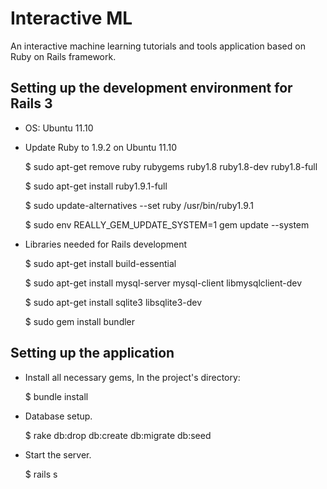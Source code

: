 # Interactive ML

An interactive machine learning tutorials and tools application based on Ruby on
Rails framework.

## Setting up the development environment for Rails 3

* OS: Ubuntu 11.10
* Update Ruby to 1.9.2 on Ubuntu 11.10
    
    $ sudo apt-get remove ruby rubygems ruby1.8 ruby1.8-dev ruby1.8-full
    
    $ sudo apt-get install ruby1.9.1-full
    
    $ sudo update-alternatives --set ruby /usr/bin/ruby1.9.1
    
    $ sudo env REALLY_GEM_UPDATE_SYSTEM=1 gem update --system
    
* Libraries needed for Rails development

    $ sudo apt-get install build-essential 
    
    $ sudo apt-get install mysql-server mysql-client libmysqlclient-dev
    
    $ sudo apt-get install sqlite3 libsqlite3-dev
    
    $ sudo gem install bundler
    
## Setting up the application

* Install all necessary gems, In the project's directory:
    
    $ bundle install
    
* Database setup.

    $ rake db:drop db:create db:migrate db:seed
    
* Start the server.

    $ rails s

